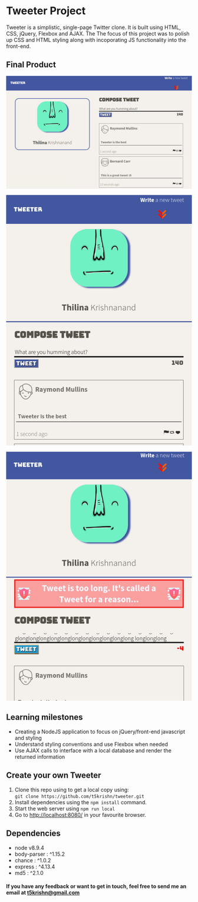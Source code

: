 # Tweeter Project

Tweeter is a simplistic, single-page Twitter clone. It is built using HTML, CSS, jQuery, Flexbox and AJAX. The The focus of this project was to polish up CSS and HTML styling along with incoporating JS functionality into the front-end.

## Final Product

!["Screenshot of Main view"](https://github.com/t5krishn/tweeter/blob/master/docs/main_view.png?raw=true)

!["Screenshot of Responsive view"](https://github.com/t5krishn/tweeter/blob/master/docs/responseive_view.png?raw=true)

!["Screenshot of Responsive and error"](https://github.com/t5krishn/tweeter/blob/master/docs/responsive_error.png?raw=true)



## Learning milestones

- Creating a NodeJS application to focus on jQuery/front-end javascript and styling
- Understand styling conventions and use Flexbox when needed
- Use AJAX calls to interface with a local database and render the returned information



## Create your own Tweeter

1. Clone this repo using to get a local copy using:<br>
`git clone https://github.com/t5krishn/tweeter.git`
2. Install dependencies using the `npm install` command.
3. Start the web server using `npm run local` <br>
4. Go to <http://localhost:8080/> in your favourite browser.

## Dependencies

- node v8.9.4
- body-parser : ^1.15.2
- chance : ^1.0.2
- express : ^4.13.4
- md5 : ^2.1.0

#### If you have any feedback or want to get in touch, feel free to send me an email at [t5krishn@gmail.com](mailto:t5krishn@gmail.com)